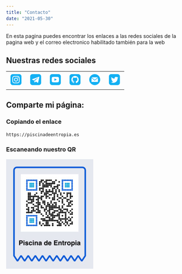 ```yaml
---
title: "Contacto"
date: "2021-05-30"
---
```


En esta pagina puedes encontrar los enlaces a las redes sociales de la pagina web y el correo electronico habilitado también para la web 

## Nuestras redes sociales

<table><tbody><tr><td><a href="https://instagram.com/piscinadeentropia_oficial"><img class="aligncenter" style="margin: 5px;" src="../images/social_icons/instagram_icon.png" alt="Instagram" width="30" height="30"></a></td><td><a href="https://t.me/piscinadeentropia"><img class="aligncenter" style="margin: 5px;" src="../images/social_icons/telegram_icon.png" alt="Telegram" width="30" height="30"></a></td><td><a href="https://www.youtube.com/@piscinadeentropia"><img class="aligncenter" style="margin: 5px;" src="../images/social_icons/youtube_icon.png" alt="YouTube" width="30" height="30"></a></td><td><a href="https://github.com/isaaker"><img class="aligncenter" style="margin: 5px;" src="../images/social_icons/github_icon.png" alt="Github" width="30" height="30"></a></td><td><a href="mailto:piscinadeentropia.es@gmail.com"><img class="aligncenter" style="margin: 5px;" src="../images/social_icons/email_icon.png" alt="Mail" width="30" height="30"></a></td><td><a href="https://twitter.com/piscinaentropia"><img class="aligncenter" style="margin: 5px;" src="../images/social_icons/twitter_icon.png" alt="Twitter" width="30" height="30"></a></td></tr></tbody></table>

## Comparte mi página:

### Copiando el enlace

`https://piscinadeentropia.es`

### Escaneando nuestro QR 

![](../../images/ticket_qr.jpeg)
